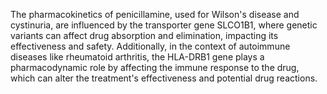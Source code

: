 The pharmacokinetics of penicillamine, used for Wilson's disease and cystinuria, are influenced by the transporter gene SLCO1B1, where genetic variants can affect drug absorption and elimination, impacting its effectiveness and safety. Additionally, in the context of autoimmune diseases like rheumatoid arthritis, the HLA-DRB1 gene plays a pharmacodynamic role by affecting the immune response to the drug, which can alter the treatment's effectiveness and potential drug reactions.